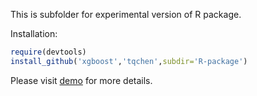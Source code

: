 This is subfolder for experimental version of R package.

Installation:

```r
require(devtools)
install_github('xgboost','tqchen',subdir='R-package')
```

Please visit [demo](https://github.com/tqchen/xgboost/blob/master/R-package/inst/examples/demo.R) for more details.
